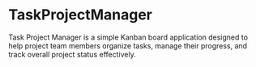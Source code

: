 # TaskProjectManager
Task Project Manager is a simple Kanban board application designed to help project team members organize tasks, manage their progress, and track overall project status effectively.
